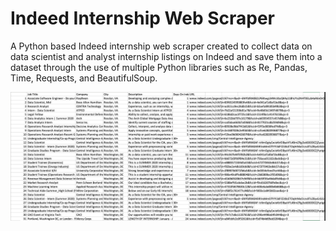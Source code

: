 # Indeed Internship Web Scraper
A Python based Indeed internship web scraper created to collect data on data scientist and analyst internship listings on Indeed and save them into a dataset through the use of multiple Python libraries such as Re, Pandas, Time, Requests, and BeautifulSoup.

![Example of Results](/Example.png)
